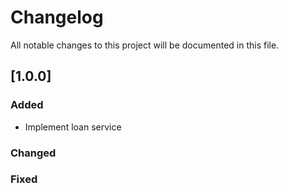 # Changelog

All notable changes to this project will be documented in this file.

## [1.0.0] 
### Added
* Implement loan service

### Changed

### Fixed
